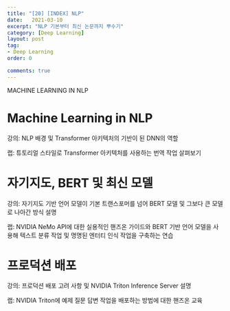 ```yaml
---
title: "[20] [INDEX] NLP"
date:   2021-03-10
excerpt: "NLP 기본부터 최신 논문까지 뿌수기"
category: [Deep Learning]
layout: post
tag:
- Deep Learning
order: 0

comments: true
---
```





MACHINE LEARNING IN NLP

# Machine Learning in NLP


  강의:
  NLP 배경 및 Transformer 아키텍처의 기반이 된 DNN의 역할


  랩: 튜토리얼 스타일로 Transformer 아키텍처를 사용하는 번역
  작업 살펴보기


  
 
 
  
# 자기지도, BERT 및 최신 모델


  강의:
  자기지도 기반
  언어 모델이
  기본 트랜스포머를 넘어 BERT 모델
  및 그보다 큰 모델로
  나아간 방식
  설명


  랩: NVIDIA NeMo API에 대한 실용적인 핸즈온 가이드와 BERT 기반 언어 모델을 사용해 텍스트 분류 작업 및 명명된 엔터티 인식 작업을 구축하는 연습


  
 
 
# 프로덕션 배포


  강의:
  프로덕션 배포
  고려 사항
  및 NVIDIA Triton Inference Server 설명


  랩: NVIDIA Triton에 예제 질문 답변 작업을 배포하는 방법에 대한 핸즈온 교육


  
 


















